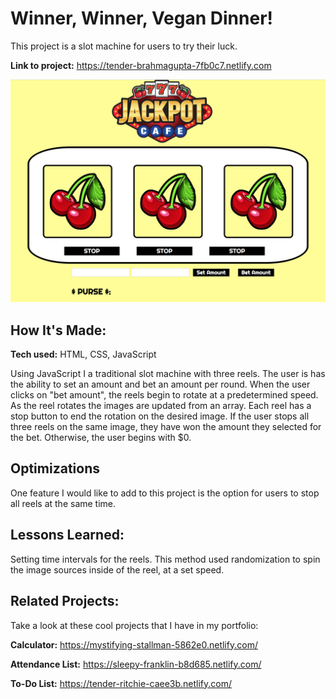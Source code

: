 # Winner, Winner, Vegan Dinner!
This project is a slot machine for users to try their luck.

**Link to project:** https://tender-brahmagupta-7fb0c7.netlify.com

![alt tag](screencap.png)

## How It's Made:

**Tech used:** HTML, CSS, JavaScript

Using JavaScript I a traditional slot machine with three reels. The user is has the ability to set an amount and bet an amount per round. When the user clicks on "bet amount", the reels begin to rotate at a predetermined speed. As the reel rotates the images are updated from an array. Each reel has a stop button to end the rotation on the desired image. If the user stops all three reels on the same image, they have won the amount they selected for the bet. Otherwise, the user begins with $0.

## Optimizations

One feature I would like to add to this project is the option for users to stop all reels at the same time.

## Lessons Learned:

Setting time intervals for the reels. This method used randomization to spin the image sources inside of the reel, at a set speed. 

## Related Projects:
Take a look at these cool projects that I have in my portfolio:

**Calculator:** https://mystifying-stallman-5862e0.netlify.com/

**Attendance List:** https://sleepy-franklin-b8d685.netlify.com/

**To-Do List:** https://tender-ritchie-caee3b.netlify.com/
